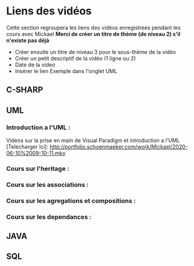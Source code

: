 # Liens des vidéos
Cette section regroupera les liens des vidéos enregistrees pendant les cours avec Mickael
**Merci de créer un titre de thème (de niveau 2) s'il n'existe pas déjà**
* Créer ensuite un titre de niveau 3 pour le sous-thème de la vidéo
* Créer un petit descriptif de la vidéo (1 ligne ou 2)
* Date de la video
* Insérer le lien
Exemple dans l'onglet UML

## C-SHARP

## UML
### Introduction a l'UML :
Videos sur la prise en main de Visual Paradigm et introduction a l'UML
[Telecharger Ici]: http://portfolio.schoenmaeker.com/work/Mickael/2020-06-10%2009-10-11.mkv
### Cours sur l'heritage :
### Cours sur les associations :
### Cours sur les agregations et compositions :
### Cours sur les dependances :

## JAVA

## SQL
